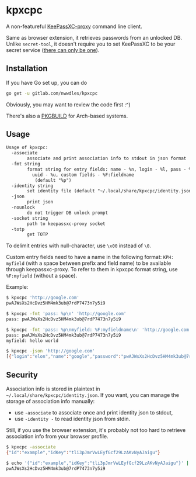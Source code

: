 # kpxcpc

A non-featureful [KeePassXC-proxy](https://github.com/keepassxreboot/keepassxc-browser/blob/develop/keepassxc-protocol.md) command line client.

Same as browser extension, it retrieves passwords from an unlocked DB. Unlike `secret-tool`, it doesn't require you to set KeePassXC to be your secret service ([there can only be one](https://github.com/keepassxreboot/keepassxc/issues/3945)).

## Installation

If you have Go set up, you can do

```sh
go get -u gitlab.com/nwwdles/kpxcpc
```

Obviously, you may want to review the code first :^)

There's also a [PKGBUILD](meta/PKGBUILD) for Arch-based systems.

## Usage

```txt
Usage of kpxcpc:
  -associate
        associate and print association info to stdout in json format
  -fmt string
        format string for entry fields: name - %n, login - %l, pass - %p,
          uuid - %u, custom fields - %F:fieldname
           (default "%p")
  -identity string
        set identity file (default "~/.local/share/kpxcpc/identity.json")
  -json
        print json
  -nounlock
        do not trigger DB unlock prompt
  -socket string
        path to keepassxc-proxy socket
  -totp
        get TOTP
```

To delimit entries with null-character, use `\x00` instead of `\0`.

Custom entry fields need to have a name in the following format: `KPH: myfield` (with a space between prefix and field name) to be available through keepassxc-proxy. To refer to them in kpxcpc format string, use `%F:myfield` (without a space).

Example:

```sh
$ kpxcpc 'http://google.com'
pwAJWsXs2HcDvz5HM4mk3ub@7rdP7473n7y5i9

$ kpxcpc -fmt 'pass: %p\n' 'http://google.com'
pass: pwAJWsXs2HcDvz5HM4mk3ub@7rdP7473n7y5i9

$ kpxcpc -fmt 'pass: %p\nmyfield: %F:myfieldname\n' 'http://google.com'
pass: pwAJWsXs2HcDvz5HM4mk3ub@7rdP7473n7y5i9
myfield: hello world

$ kpxcpc -json 'http://google.com'
[{"login":"elon","name":"google","password":"pwAJWsXs2HcDvz5HM4mk3ub@7rdP7473n7y5i9","uuid":"d1e6cba53ad04e8fb23f2991c160ce5a","stringFields":[{"KPH: myfieldname":"hello world"}]}]
```

## Security

Association info is stored in plaintext in `~/.local/share/kpxcpc/identity.json`. If you want, you can manage the storage of association info manually:

- use `-associate` to associate once and print identity json to stdout,
- use `-identity -` to read identity json from stdin.

Still, if you use the browser extension, it's probably not too hard to retrieve association info from your browser profile.

```sh
$ kpxcpc -associate
{"id":"example","idKey":"tli3pJmrVwLEyfGcf29LzAKvNyAJaigu"}

$ echo '{"id":"example","idKey":"tli3pJmrVwLEyfGcf29LzAKvNyAJaigu"}' | kpxcpc -identity - 'https://google.com'
pwAJWsXs2HcDvz5HM4mk3ub@7rdP7473n7y5i9
```
